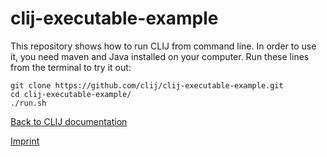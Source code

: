 # clij-executable-example

This repository shows how to run CLIJ from command line. In order to use it, you need maven and Java installed on your computer. Run these lines from the terminal to try it out:

```
git clone https://github.com/clij/clij-executable-example.git
cd clij-executable-example/
./run.sh
```

[Back to CLIJ documentation](https://clij.github.io/)

[Imprint](https://clij.github.io/imprint)
